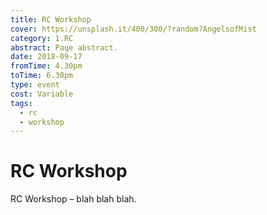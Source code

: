 ```yaml
---
title: RC Workshop
cover: https://unsplash.it/400/300/?random?AngelsofMist
category: 1.RC
abstract: Page abstract.
date: 2018-09-17
fromTime: 4.30pm
toTime: 6.30pm
type: event
cost: Variable
tags:
  - rc
  - workshop
---
```


# RC Workshop

RC Workshop – blah blah blah.
